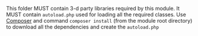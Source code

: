 This folder MUST contain 3-d party libraries required by this module. It MUST contain `autoload.php` used for loading all the required classes.
Use [Composer](https://getcomposer.org) and command `composer install` (from the module root directory) to download all the dependencies and create the `autoload.php`